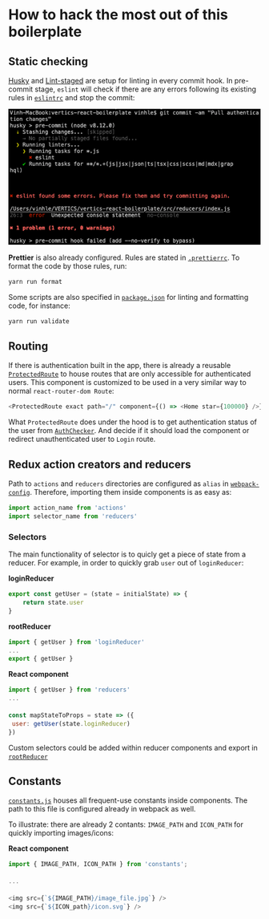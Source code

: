 # How to hack the most out of this boilerplate

## Static checking

[Husky](https://github.com/typicode/husky) and [Lint-staged](https://github.com/okonet/lint-staged) are setup for linting in every commit hook. In pre-commit stage, `eslint` will check if there are any errors following its existing rules in [`eslintrc`](../.eslintrc) and stop the commit:

![](./images/lint.png)

**Prettier** is also already configured. Rules are stated in [`.prettierrc`](../.prettierrc). To format the code by those rules, run:

```bash
yarn run format
```

Some scripts are also specified in [`package.json`](../package.json) for linting and formatting code, for instance:

```bash
yarn run validate
```

## Routing

If there is authentication built in the app, there is already a reusable [`ProtectedRoute`](../src/components/Authentication/ProtectedRoute.jsx) to house routes that are only accessible for authenticated users. This component is customized to be used in a very similar way to normal `react-router-dom Route`:

```javascript
<ProtectedRoute exact path="/" component={() => <Home star={100000} />} />
```

What `ProtectedRoute` does under the hood is to get authentication status of the user from [`AuthChecker`](../src/components/Authentication/AuthChecker.jsx). And decide if it should load the component or redirect unauthenticated user to `Login` route.

## Redux action creators and reducers

Path to `actions` and `reducers` directories are configured as `alias` in [`webpack-config`](../webpack). Therefore, importing them inside components is as easy as:

```javascript
import action_name from 'actions'
import selector_name from 'reducers'
```

### Selectors

The main functionality of selector is to quicly get a piece of state from a reducer. For example, in order to quickly grab `user` out of `loginReducer`:

**loginReducer**

```javascript
export const getUser = (state = initialState) => {
	return state.user
}
```

**rootReducer**

```javascript
import { getUser } from 'loginReducer'
...
export { getUser }
```

**React component**

```javascript
import { getUser } from 'reducers'
...

const mapStateToProps = state => ({
 user: getUser(state.loginReducer)
})
```

Custom selectors could be added within reducer components and export in [`rootReducer`](../src/components/reducers/index.js)

## Constants

[`constants.js`](../src/components/constants.js) houses all frequent-use constants inside components. The path to this file is configured already in webpack as well.

To illustrate: there are already 2 contants: `IMAGE_PATH` and `ICON_PATH` for quickly importing images/icons:

**React component**

```javascript
import { IMAGE_PATH, ICON_PATH } from 'constants';

...

<img src={`${IMAGE_PATH}/image_file.jpg`} />
<img src={`${ICON_path}/icon.svg`} />

```
